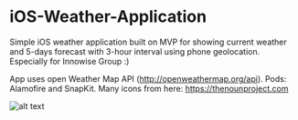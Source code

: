 # iOS-Weather-Application
Simple iOS weather application built on MVP for showing current weather and 5-days forecast with 3-hour interval using phone geolocation. 
Especially for Innowise Group :)

App uses open Weather Map API (http://openweathermap.org/api).
Pods: Alamofire and SnapKit. 
Many icons from here: https://thenounproject.com

![alt text](https://www.google.com/search?q=image&client=safari&rls=en&tbm=isch&source=iu&ictx=1&fir=gxFxsvFBmxeZ9M%252C0JWe7yDOKrVFAM%252C_&vet=1&usg=AI4_-kReDzFRmzDAOj_DsRSOvMu2NwesqQ&sa=X&ved=2ahUKEwjvytPs8IruAhXQy6QKHU1eDykQ9QF6BAgaEAE&biw=1680&bih=987#imgrc=gxFxsvFBmxeZ9M)
